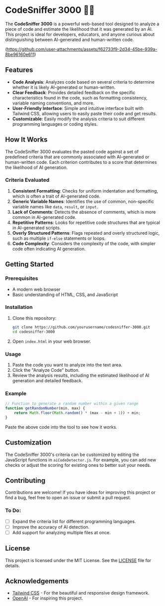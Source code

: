 # CodeSniffer 3000 🕵️‍♂️

The **CodeSniffer 3000** is a powerful web-based tool designed to analyze a piece of code and estimate the likelihood that it was generated by an AI. This project is ideal for developers, educators, and anyone curious about distinguishing between AI-generated and human-written code.

(https://github.com/user-attachments/assets/f62733f9-2d34-45be-939a-8be96160e611)


## Features

- **Code Analysis**: Analyzes code based on several criteria to determine whether it is likely AI-generated or human-written.
- **Clear Feedback**: Provides detailed feedback on the specific characteristics found in the code, such as formatting consistency, variable naming conventions, and more.
- **User-Friendly Interface**: Simple and intuitive interface built with Tailwind CSS, allowing users to easily paste their code and get results.
- **Customizable**: Easily modify the analysis criteria to suit different programming languages or coding styles.

## How It Works

The CodeSniffer 3000 evaluates the pasted code against a set of predefined criteria that are commonly associated with AI-generated or human-written code. Each criterion contributes to a score that determines the likelihood of AI generation.

### Criteria Evaluated

1. **Consistent Formatting**: Checks for uniform indentation and formatting, which is often a trait of AI-generated code.
2. **Generic Variable Names**: Identifies the use of common, non-specific variable names like `data`, `result`, or `input`.
3. **Lack of Comments**: Detects the absence of comments, which is more common in AI-generated code.
4. **Repetitive Patterns**: Looks for repetitive code structures that are typical in AI-generated scripts.
5. **Overly Structured Patterns**: Flags repeated and overly structured logic, such as multiple `if-else` statements or loops.
6. **Code Complexity**: Considers the complexity of the code, with simpler code often indicating AI generation.

## Getting Started

### Prerequisites

- A modern web browser
- Basic understanding of HTML, CSS, and JavaScript

### Installation

1. Clone this repository:

   ```bash
   git clone https://github.com/yourusername/codesniffer-3000.git
   cd codesniffer-3000
   ```

2. Open `index.html` in your web browser.

### Usage

1. Paste the code you want to analyze into the text area.
2. Click the "Analyze Code" button.
3. Review the analysis results, including the estimated likelihood of AI generation and detailed feedback.

### Example

```javascript
// Function to generate a random number within a given range
function getRandomNumber(min, max) {
    return Math.floor(Math.random() * (max - min + 1)) + min;
}
```

Paste the above code into the tool to see how it works.

## Customization

The CodeSniffer 3000's criteria can be customized by editing the JavaScript functions in `aiCodeDetector.js`. For example, you can add new checks or adjust the scoring for existing ones to better suit your needs.

## Contributing

Contributions are welcome! If you have ideas for improving this project or find a bug, feel free to open an issue or submit a pull request.

### To Do:

- [ ] Expand the criteria list for different programming languages.
- [ ] Improve the accuracy of AI detection.
- [ ] Add support for analyzing multiple files at once.

## License

This project is licensed under the MIT License. See the [LICENSE](./LICENSE) file for details.

## Acknowledgements

- [Tailwind CSS](https://tailwindcss.com/) - For the beautiful and responsive design framework.
- [OpenAI](https://openai.com/) - For inspiring this project.
